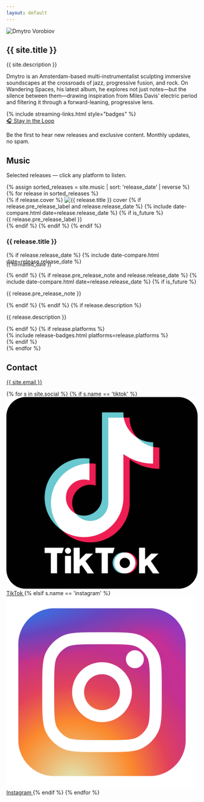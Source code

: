 ```yaml
---
layout: default
---
```


<section class="section hero hero-grid">
  <div class="hero-photo">
    <img src="{{ '/assets/images/portrait.jpg' | relative_url }}" alt="Dmytro Vorobiov" class="portrait">
  </div>
  <div class="hero-text">
    <h1>{{ site.title }}</h1>
    <p class="tag">{{ site.description }}</p>
    <p class="bio">
      Dmytro is an Amsterdam-based multi-instrumentalist sculpting immersive soundscapes at the crossroads of jazz, progressive fusion, and rock. On Wandering Spaces, his latest album, he explores not just notes—but the silence between them—drawing inspiration from Miles Davis’ electric period and filtering it through a forward-leaning, progressive lens.
    </p>
    {% include streaming-links.html style="badges" %}
  </div>
</section>

<!-- Mailing list CTA -->
<section class="section mailing-cta-section">
  <div class="mailing-list-cta">
    <a class="ml-onclick-form cta-button" href="javascript:void(0)" onclick="ml('show', 'R2ISyG', true); if(typeof sa_event !== 'undefined') sa_event('mailing_list_signup_home');">
      🎧 Stay in the Loop
    </a>
  </div>
  <p class="cta-subtitle">Be the first to hear new releases and exclusive content. Monthly updates, no spam.</p>
</section>

<section id="music" class="section">
  <h2>Music</h2>
  <p class="music-intro">Selected releases — click any platform to listen.</p>
  <div class="grid">
    {% assign sorted_releases = site.music | sort: 'release_date' | reverse %}
    {% for release in sorted_releases %}
      <div class="card">
        <div class="cover-wrapper">
          {% if release.cover %}
            <img src="{{ release.cover }}" alt="{{ release.title }} cover">
            {% if release.pre_release_label and release.release_date %}
              {% include date-compare.html date=release.release_date %}
              {% if is_future %}
                <div class="pre-release-ribbon">{{ release.pre_release_label }}</div>
              {% endif %}
            {% endif %}
          {% endif %}
        </div>
        <h3>
          {{ release.title }}
        </h3>
        {% if release.release_date %}
          {% include date-compare.html date=release.release_date %}
          <p style="color:var(--muted);font-size:0.9em;margin-top:-8px;">
            {{ formatted_date }}
          </p>
        {% endif %}
        {% if release.pre_release_note and release.release_date %}
          {% include date-compare.html date=release.release_date %}
          {% if is_future %}
            <p class="pre-release-note">{{ release.pre_release_note }}</p>
          {% endif %}
        {% endif %}
        {% if release.description %}
          <p>{{ release.description }}</p>
        {% endif %}
        {% if release.platforms %}
          <div class="platform-icons">
            {% include release-badges.html platforms=release.platforms %}
          </div>
        {% endif %}
      </div>
    {% endfor %}
  </div>
</section>
<section id="contact" class="section">
  <h2>Contact</h2>
  <p><a href="mailto:{{ site.email }}">{{ site.email }}</a></p>
  <div class="social-icons">
    {% for s in site.social %}
      {% if s.name == 'tiktok' %}
        <a class="icon" href="{{ s.url }}" aria-label="TikTok">
          <img src="/assets/icons/tiktok.svg" alt="TikTok">
          <span>TikTok</span>
        </a>
      {% elsif s.name == 'instagram' %}
        <a class="icon" href="{{ s.url }}" aria-label="Instagram">
          <img src="/assets/icons/instagram.svg" alt="Instagram" class="instagram-icon">
          <span>Instagram</span>
        </a>
      {% endif %}
    {% endfor %}
  </div>
</section>

